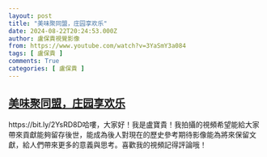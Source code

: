 ```yaml
---
layout: post
title: "美味聚同盟，庄园享欢乐"
date: 2024-08-22T20:24:53.000Z
author: 盧保貴視覺影像
from: https://www.youtube.com/watch?v=3YaSmY3a084
tags: [ 盧保貴 ]
comments: True
categories: [ 盧保貴 ]
---
```

<!--1724358293000-->
[美味聚同盟，庄园享欢乐](https://www.youtube.com/watch?v=3YaSmY3a084)
------

<div>
https://bit.ly/2YsRD8D哈嘍，大家好！我是盧寶貴！我拍攝的視頻希望能給大家帶來貢獻能夠留存後世，能成為後人對現在的歷史參考期待影像能為將來保留文獻，給人們帶來更多的意義與思考。喜歡我的視頻記得評論哦！
</div>
